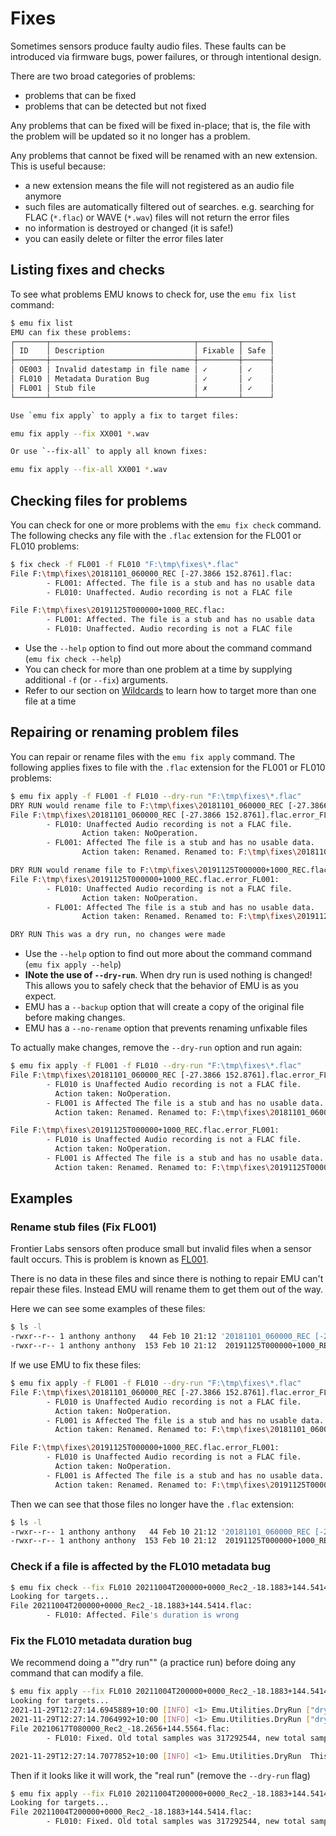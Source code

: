 # Fixes

Sometimes sensors produce faulty audio files. These faults can be introduced
via firmware bugs, power failures, or through intentional design.

There are two broad categories of problems:

- problems that can be fixed
- problems that can be detected but not fixed

Any problems that can be fixed will be fixed in-place; that is,
the file with the problem will be updated so it no longer has a problem.

Any problems that cannot be fixed will be renamed with an new extension.
This is useful because:

- a new extension means the file will not registered as an audio file anymore
- such files are automatically filtered out of searches. e.g. searching for 
  FLAC (`*.flac`) or WAVE (`*.wav`) files will not return the error files
- no information is destroyed or changed (it is safe!)
- you can easily delete or filter the error files later

## Listing fixes and checks

To see what problems EMU knows to check for, use the `emu fix list` command:

```bash
$ emu fix list
EMU can fix these problems:
┌───────┬────────────────────────────────┬─────────┬──────┐
│ ID    │ Description                    │ Fixable │ Safe │
├───────┼────────────────────────────────┼─────────┼──────┤
│ OE003 │ Invalid datestamp in file name │ ✓       │ ✓    │
│ FL010 │ Metadata Duration Bug          │ ✓       │ ✓    │
│ FL001 │ Stub file                      │ ✗       │ ✓    │
└───────┴────────────────────────────────┴─────────┴──────┘

Use `emu fix apply` to apply a fix to target files:

emu fix apply --fix XX001 *.wav

Or use `--fix-all` to apply all known fixes:

emu fix apply --fix-all XX001 *.wav
```

## Checking files for problems

You can check for one or more problems with the `emu fix check` command. 
The following checks any file with the `.flac` extension for the FL001
or FL010 problems:

```bash
$ fix check -f FL001 -f FL010 "F:\tmp\fixes\*.flac"
File F:\tmp\fixes\20181101_060000_REC [-27.3866 152.8761].flac:
        - FL001: Affected. The file is a stub and has no usable data
        - FL010: Unaffected. Audio recording is not a FLAC file

File F:\tmp\fixes\20191125T000000+1000_REC.flac:
        - FL001: Affected. The file is a stub and has no usable data
        - FL010: Unaffected. Audio recording is not a FLAC file
```

- Use the `--help` option to find out more about the command command
  (`emu fix check --help`)
- You can check for more than one problem at a time by supplying
   additional `-f` (or `--fix`) arguments.
- Refer to our section on [Wildcards](./wildcards.md) to learn how to 
  target more than one file at a time

## Repairing or renaming problem files

You can repair or rename files with the `emu fix apply` command.
The following applies fixes to file with the `.flac` extension for the FL001
or FL010 problems:

``` bash
$ emu fix apply -f FL001 -f FL010 --dry-run "F:\tmp\fixes\*.flac"
DRY RUN would rename file to F:\tmp\fixes\20181101_060000_REC [-27.3866 152.8761].flac.error_FL001
File F:\tmp\fixes\20181101_060000_REC [-27.3866 152.8761].flac.error_FL001:
        - FL010: Unaffected Audio recording is not a FLAC file.
                Action taken: NoOperation.
        - FL001: Affected The file is a stub and has no usable data.
                Action taken: Renamed. Renamed to: F:\tmp\fixes\20181101_060000_REC [-27.3866 152.8761].flac.error_FL001

DRY RUN would rename file to F:\tmp\fixes\20191125T000000+1000_REC.flac.error_FL001
File F:\tmp\fixes\20191125T000000+1000_REC.flac.error_FL001:
        - FL010: Unaffected Audio recording is not a FLAC file.
                Action taken: NoOperation.
        - FL001: Affected The file is a stub and has no usable data.
                Action taken: Renamed. Renamed to: F:\tmp\fixes\20191125T000000+1000_REC.flac.error_FL001

DRY RUN This was a dry run, no changes were made
```

- Use the `--help` option to find out more about the command command
  (`emu fix apply --help`)
- **INote the use of `--dry-run`**. When dry run is used nothing is changed!
  This allows you to safely check that the behavior of EMU is as you expect.
- EMU has a `--backup` option that will create a copy of the original file
  before making changes.
- EMU has a `--no-rename` option that prevents renaming unfixable files

To actually make changes, remove the `--dry-run` option and run again:

``` bash
$ emu fix apply -f FL001 -f FL010 --dry-run "F:\tmp\fixes\*.flac"
File F:\tmp\fixes\20181101_060000_REC [-27.3866 152.8761].flac.error_FL001:
        - FL010 is Unaffected Audio recording is not a FLAC file.
          Action taken: NoOperation.
        - FL001 is Affected The file is a stub and has no usable data.
          Action taken: Renamed. Renamed to: F:\tmp\fixes\20181101_060000_REC [-27.3866 152.8761].flac.error_FL001

File F:\tmp\fixes\20191125T000000+1000_REC.flac.error_FL001:
        - FL010 is Unaffected Audio recording is not a FLAC file.
          Action taken: NoOperation.
        - FL001 is Affected The file is a stub and has no usable data.
          Action taken: Renamed. Renamed to: F:\tmp\fixes\20191125T000000+1000_REC.flac.error_FL001
```



## Examples

### Rename stub files (Fix FL001)

Frontier Labs sensors often produce small but invalid files when a sensor
fault occurs. This is problem is known as [FL001](https://github.com/ecoacoustics/known-problems/blob/main/frontier_labs/FL001.md).

There is no data in these files and since there is nothing to repair EMU can't repair these files.
Instead EMU will rename them to get them out of the way.

Here we can see some examples of these files:

```bash
$ ls -l
-rwxr--r-- 1 anthony anthony   44 Feb 10 21:12 '20181101_060000_REC [-27.3866 152.8761].flac'
-rwxr--r-- 1 anthony anthony  153 Feb 10 21:12  20191125T000000+1000_REC.flac
```

If we use EMU to fix these files:

``` bash
$ emu fix apply -f FL001 -f FL010 --dry-run "F:\tmp\fixes\*.flac"
File F:\tmp\fixes\20181101_060000_REC [-27.3866 152.8761].flac.error_FL001:
        - FL010 is Unaffected Audio recording is not a FLAC file.
          Action taken: NoOperation.
        - FL001 is Affected The file is a stub and has no usable data.
          Action taken: Renamed. Renamed to: F:\tmp\fixes\20181101_060000_REC [-27.3866 152.8761].flac.error_FL001

File F:\tmp\fixes\20191125T000000+1000_REC.flac.error_FL001:
        - FL010 is Unaffected Audio recording is not a FLAC file.
          Action taken: NoOperation.
        - FL001 is Affected The file is a stub and has no usable data.
          Action taken: Renamed. Renamed to: F:\tmp\fixes\20191125T000000+1000_REC.flac.error_FL001
```

Then we can see that those files no longer have the `.flac` extension:

```bash
$ ls -l
-rwxr--r-- 1 anthony anthony   44 Feb 10 21:12 '20181101_060000_REC [-27.3866 152.8761].flac.error_FL001'
-rwxr--r-- 1 anthony anthony  153 Feb 10 21:12  20191125T000000+1000_REC.flac.error_FL001
```



### Check if a file is affected by the FL010 metadata bug

```bash
$ emu fix check --fix FL010 20211004T200000+0000_Rec2_-18.1883+144.5414.flac
Looking for targets...
File 20211004T200000+0000_Rec2_-18.1883+144.5414.flac:
        - FL010: Affected. File's duration is wrong
```

### Fix the FL010 metadata duration bug

We recommend doing a ""dry run"" (a practice run) before doing any command that can modify a file.

```bash
$ emu fix apply --fix FL010 20211004T200000+0000_Rec2_-18.1883+144.5414.flac --dry-run
Looking for targets...
2021-11-29T12:27:14.6945889+10:00 [INFO] <1> Emu.Utilities.DryRun ["dry run would"] write total samples 158646272
2021-11-29T12:27:14.7064992+10:00 [INFO] <1> Emu.Utilities.DryRun ["dry run would"] update firmware tag with EMU+FL010
File 20210617T080000_Rec2_-18.2656+144.5564.flac:
        - FL010: Fixed. Old total samples was 317292544, new total samples is: 158646272

2021-11-29T12:27:14.7077852+10:00 [INFO] <1> Emu.Utilities.DryRun  This was a dry run, no changes were made
```

Then if it looks like it will work, the "real run" (remove the `--dry-run` flag)

```bash
$ emu fix apply --fix FL010 20211004T200000+0000_Rec2_-18.1883+144.5414.flac
Looking for targets...
File 20211004T200000+0000_Rec2_-18.1883+144.5414.flac:
        - FL010: Fixed. Old total samples was 317292544, new total samples is: 158646272
```